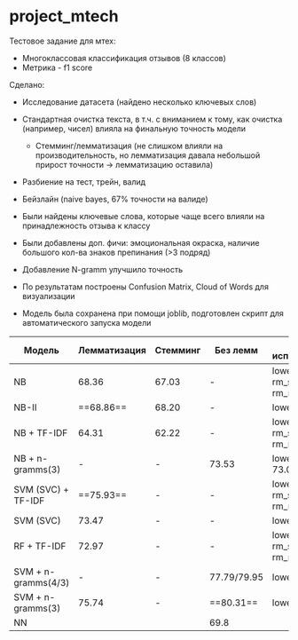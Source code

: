 # project_mtech
Тестовое задание для мтех: 
- Многоклассовая классификация отзывов (8 классов)
- Метрика - f1 score

Сделано:
- Исследование датасета (найдено несколько ключевых слов)
- Стандартная очистка текста, в т.ч. с вниманием к тому, как очистка (например, чисел) влияла на финальную точность модели
  - Стемминг/лемматизация (не слишком влияли на производительность, но лемматизация давала небольшой прирост точности -> лемматизацию оставила)  
- Разбиение на тест, трейн, валид
- Бейзлайн (naive bayes, 67% точности на валиде)
- Были найдены ключевые слова, которые чаще всего влияли на принадлежность отзыва к классу
- Были добавлены доп. фичи: эмоциональная окраска, наличие большого кол-ва знаков препинания (>3 подряд)
- Добавление N-gramm улучшило точность
- По результатам построены Confusion Matrix, Cloud of Words для визуализации

- Модель была сохранена при помощи joblib, подготовлен скрипт для автоматического запуска модели

 Модель | Лемматизация | Стемминг | Без лемм | Что использовалось
------------ | ------------ | ------------  | ------------ | ------------
NB | 68.36 | 67.03 | - | lower, rm_punkt, rm_stop, rm_eng, rm_numb
NB-II | ==68.86== | 68.20 | - | lower
NB + TF-IDF | 64.31 | 62.22 | - | lower, rm_punkt, rm_stop, rm_eng, rm_numb
NB + n-gramms(3) | - | - | 73.53 | lower, (rm_punkt 73.01)
SVM (SVC) + TF-IDF | ==75.93== | - | - | lower, rm_punkt, rm_stop, rm_eng, rm_numb
SVM (SVC) | 73.47 | - | - | lower-only
RF + TF-IDF | 72.97 | - | - | lower, rm_punkt, rm_stop, rm_eng, rm_numb
SVM + n-gramms(4/3) | - | - | 77.79/79.95 | lower
SVM + n-gramms(3) | 75.74 | - | ==80.31== | lower,  rm_punkt
NN | | | 69.8 |
